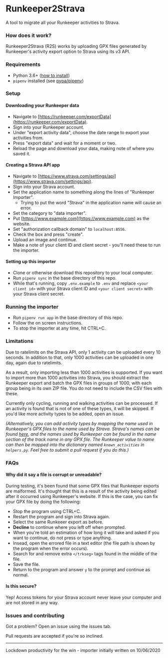 # Runkeeper2Strava

A tool to migrate all your Runkeeper activities to Strava.

### How does it work?

Runkeeper2Strava (R2S) works by uploading GPX files generated by Runkeeper's activity export option to Strava using its
v3 API.

### Requirements

* Python 3.6+ ([how to install](https://realpython.com/installing-python/))
* `pipenv` installed (see [pypa/pipenv](https://github.com/pypa/pipenv#installation))

### Setup

#### Downloading your Runkeeper data

* Navigate to [https://runkeeper.com/exportData](https://runkeeper.com/exportData).
* Sign into your Runkeeper account.
* Under "export activity data", choose the date range to export your activities from.
* Press "export data" and wait for a moment or two.
* Reload the page and download your data, making note of where you saved it.

#### Creating a Strava API app

* Navigate to [https://www.strava.com/settings/api](https://www.strava.com/settings/api).
* Sign into your Strava account.
* Set the application name to something along the lines of "Runkeeper Importer".
  * Trying to put the word "Strava" in the application name will cause an error.
* Set the category to "data importer".
* Put [https://www.example.com](https://www.example.com) as the website.
* Set "authorization callback domain" to `localhost:8556`.
* Check the box and press "create".
* Upload an image and continue.
* Make a note of your client ID and client secret - you'll need these to run the importer.

#### Setting up this importer

* Clone or otherwise download this repository to your local computer.
* Run `pipenv sync` in the base directory of this repo.
* While that's running, copy `.env.example` to `.env` and replace `<your client id>` with your Strava client ID and 
`<your client secret>` with your Strava client secret.

### Running the importer

* Run `pipenv run app` in the base directory of this repo.
* Follow the on screen instructions.
* To stop the importer at any time, hit CTRL+C.

### Limitations

Due to ratelimits on the Strava API, only 1 activity can be uploaded every 10 seconds. In addition to that, only 1000 
activities can be uploaded in one day, again due to ratelimits.

As a result, only importing less than 1000 activities is supported. If you want to import more than 1000 activities into
 Strava, you should extract the Runkeeper export and batch the GPX files in groups of 1000, with each group being in
 its own ZIP file. You do not need to include the CSV files with these.
 
Currently only cycling, running and walking activities can be processed. If an activity is found that is not of one of 
these types, it will be skipped. If you'd like more activity types to be added, open an issue.

*(Alternatively, you can add activity types by mapping the name used in Runkeeper's GPX files to the name used by Strava. 
Strava's names can be found [here](https://developers.strava.com/docs/uploads/#how-to-upload-an-activity), and the 
names used by Runkeeper can be found in the name section of the track name in any GPX file. The Runkeeper value to name 
can then be mapped into the dictionary named `known_activities` in `helpers.py`. Feel free to submit a pull request if you 
do this.)*

### FAQs

#### Why did it say a file is corrupt or unreadable?

During testing, it's been found that some GPX files that Runkeeper exports are malformed. It's thought that this is a 
result of the activity being edited after it occurred using Runkeeper's website. If this is the case, you can fix your 
GPX file by doing the following:

* Stop the program using CTRL+C.
* Restart the program and sign into Strava again.
* Select the same Runkeeer export as before.
* **Decline** to continue where you left off when prompted.
* When you're told an estimation of how long it will take and asked if you want to continue, do not press or type 
anything.
* Insead, open the errored file in a text editor (the file path is shown by the program when the error occurs).
* Search for and remove extra `</trkseg>` tags found in the middle of the file.
* Save the file.
* Return to the program and answer `y` to the prompt and continue as normal.

#### Is this secure?

Yep! Access tokens for your Strava account never leave your computer and are not stored in any way.


### Issues and contributing

Got a problem? Open an issue using the issues tab.

Pull requests are accepted if you're so inclined.

___

Lockdown productivity for the win - importer initially written on 10/06/2020
